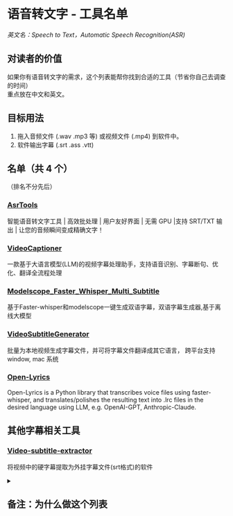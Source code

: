 # 语音转文字 - 工具名单
*英文名：Speech to Text，Automatic Speech Recognition(ASR)*

## 对读者的价值
如果你有语音转文字的需求，这个列表能帮你找到合适的工具（节省你自己去调查的时间）   
重点放在中文和英文。

## 目标用法
1. 拖入音频文件 (.wav .mp3 等) 或视频文件 (.mp4) 到软件中。
2. 软件输出字幕 (.srt .ass .vtt)

## 名单（共 4 个）
（排名不分先后）

### [AsrTools](https://github.com/WEIFENG2333/AsrTools)
智能语音转文字工具 | 高效批处理 | 用户友好界面 | 无需 GPU |支持 SRT/TXT 输出 | 让您的音频瞬间变成精确文字！

### [VideoCaptioner](https://github.com/WEIFENG2333/VideoCaptioner)
一款基于大语言模型(LLM)的视频字幕处理助手，支持语音识别、字幕断句、优化、翻译全流程处理

### [Modelscope_Faster_Whisper_Multi_Subtitle](https://github.com/v3ucn/Modelscope_Faster_Whisper_Multi_Subtitle)
基于Faster-whisper和modelscope一键生成双语字幕，双语字幕生成器,基于离线大模型

### [VideoSubtitleGenerator](https://github.com/buxuku/VideoSubtitleGenerator)
批量为本地视频生成字幕文件，并可将字幕文件翻译成其它语言， 跨平台支持 window, mac 系统

### [Open-Lyrics](https://github.com/zh-plus/openlrc)
Open-Lyrics is a Python library that transcribes voice files using faster-whisper, and translates/polishes the resulting text into .lrc files in the desired language using LLM, e.g. OpenAI-GPT, Anthropic-Claude.

## 其他字幕相关工具
### [Video-subtitle-extractor](https://github.com/YaoFANGUK/video-subtitle-extractor)
将视频中的硬字幕提取为外挂字幕文件(srt格式)的软件

<!-- 

## 排行榜：最好用的前三名
（待写）

## 语音转文字工具
1. Whisper (OpenAI)
2. Microsoft Azure Speech Services
3. Google Cloud Speech-to-Text

<!-- 
[DeepSpeech](https://github.com/mozilla/DeepSpeech)
停止更新了。 

https://paperswithcode.com/task/automatic-speech-recognition

https://www.gladia.io/blog/best-open-source-speech-to-text-models

https://paperswithcode.com/task/speech-recognition

- [ ] 找一找国内的资料，别全看英文的。 
- 可以先问一圈所有 LLM。
    - Claude
    - ChatGPT 

leaderboard
-->


<details>
  <summary><h2>备注：为什么做这个列表</h2></summary>

我在做一个 [机翻字幕软件](https://github.com/1c7/Translate-Subtitle-File) 产品    
之前做过语音转文字功能，有用户反馈说功能很好用，希望继续维护，   
我一个人精力有限，做事必须做最有效的事情（不重复做事）    
如果市面上有优秀的语音转文字软件，我推荐用户去用这些软件（而不是自己造一个类似的）      
如果市面上没有这样的软件，我才考虑自己去做。

做产品前，先做市场调研，总是没错的。
</details>
